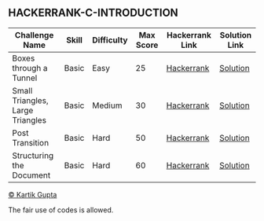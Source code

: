 ## HACKERRANK-C-INTRODUCTION

| Challenge Name | Skill | Difficulty | Max Score | Hackerrank Link | Solution Link |
| --- | --- | --- | --- | --- | --- |
| Boxes through a Tunnel | Basic | Easy | 25 | [Hackerrank](https://www.hackerrank.com/challenges/too-high-boxes) | [Solution](https://github.com/kg-0805/HackerRank-Solutions/blob/main/C%20PRACTICE/Structs%20and%20Enums/Boxes%20through%20a%20Tunnel/Solution.c) |
| Small Triangles, Large Triangles | Basic | Medium | 30 | [Hackerrank](https://www.hackerrank.com/challenges/small-triangles-large-triangles) | [Solution](https://github.com/kg-0805/HackerRank-Solutions/blob/main/C%20PRACTICE/Structs%20and%20Enums/Small%20Triangles%2C%20Large%20Triangles/Solution.c) |
| Post Transition | Basic | Hard | 50 | [Hackerrank](https://www.hackerrank.com/challenges/post-transition) | [Solution](https://github.com/kg-0805/HackerRank-Solutions/blob/main/C%20PRACTICE/Structs%20and%20Enums/Post%20Transition/Solution.c) |
| Structuring the Document | Basic | Hard | 60 | [Hackerrank](https://www.hackerrank.com/challenges/structuring-the-document) | [Solution](https://github.com/kg-0805/HackerRank-Solutions/blob/main/C%20PRACTICE/Structs%20and%20Enums/Structuring%20the%20Document/Solution.c) |


[© Kartik Gupta](https://kartikgupta.tech/)

The fair use of codes is allowed.
